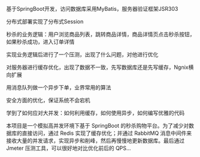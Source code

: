 基于SpringBoot开发，访问数据库采用MyBatis，服务器验证框架JSR303

分布式部署实现了分布式Session

秒杀的业务逻辑：用户浏览商品列表，跳转商品详情，商品详情页点击秒杀按钮，如果秒杀成功，进入订单详情

实现业务逻辑后进行了一个压测，出现了什么问题，对他进行优化

对服务器进行缓存优化，出现了数据不一致，先写数据库还是先写缓存，Ngnix横向扩展

用消息队列做一个异步下单，业界常用的算法

安全方面的优化，保证系统不会宕机

学到了如何应对大并发：如何利用缓存，如何使用异步，如何编写优雅的代码

本项目是一个模拟高并发环境下基于 SpringBoot 的秒杀购物平台。为了减少对数据库的直接访问，通过 Redis 实现了缓存优化；并通过 RabbitMQ 消息中间件来接收大量的并发请求，实现异步和削峰，然后再慢慢地更新数据库。最后通过 Jmeter 压测工具，可以很好地对比优化前后的 QPS...

